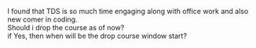 I found that TDS is so much time engaging along with office work and also new
comer in coding.  
Should i drop the course as of now?  
if Yes, then when will be the drop course window start?